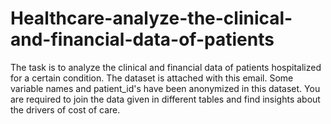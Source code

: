 # Healthcare-analyze-the-clinical-and-financial-data-of-patients
The task is to analyze the clinical and financial data of patients hospitalized for a certain condition. The dataset is attached with this email. Some variable names and patient_id's have been anonymized in this dataset. You are required to join the data given in different tables and find insights about the drivers of cost of care.
